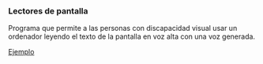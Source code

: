 ### Lectores de pantalla

Programa que  permite a las personas con discapacidad visual usar un ordenador leyendo el texto de la pantalla en voz alta con una voz generada. 

[Ejemplo](http://udacity.github.io/ud891/lesson3-semantics-built-in/02-chromevox-lite/)

